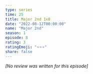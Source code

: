 ```yaml
---
type: series
time: 25
title: Major 2nd 1x8
date: "2022-08-12T00:00:00"
name: "Major 2nd"
season: 1
episode: 8
rating: 3
ratingEmoji: "⭐️⭐️⭐️"
share: false
---
```


_[No review was written for this episode]_
